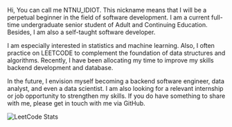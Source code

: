 Hi, You can call me NTNU_IDIOT. This nickname means that I will be a perpetual beginner in the field of software development. I am a current full-time undergraduate senior student of Adult and Continuing Education. Besides, I am also a self-taught software developer.

I am especially interested in statistics and machine learning. Also, I often practice on LEETCODE to complement the foundation of data structures and algorithms. Recently, I have been allocating my time to improve my skills backend development and database.

In the future, I envision myself becoming a backend software engineer, data analyst, and even a data scientist. I am also looking for a relevant internship or job opportunity to strengthen my skills. If you do have something to share with me, please get in touch with me via GitHub.

![LeetCode Stats](https://leetcard.jacoblin.cool/NTNU_idiot?theme=light&font=Sen&ext=activity)

<!---
banshee0716/banshee0716 is a ✨ special ✨ repository because its `README.md` (this file) appears on your GitHub profile.
You can click the Preview link to take a look at your changes.
--->
